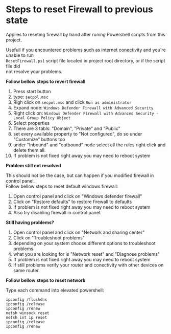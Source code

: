 # Steps to reset Firewall to previous state

Applies to reseting firewall by hand after runing Powershell scripts from this project.

Usefull if you encountered problems such as internet conectivity and you're unable to run\
`ResetFirewall.ps1` script file located in project root directory, or if the script file did\
not resolve your problems.

**Follow bellow steps to revert firewall**
1. Press start button
2. type: `secpol.msc`
3. Righ click on `secpol.msc` and click `Run as administrator`
4. Expand node: `Windows Defender Firewall with Advanced Security`
5. Right click on: `Windows Defender Firewall with Advanced Security - Local Group Policy Object`
6. Select properties
7. There are 3 tabls: "Domain", "Private" and "Public"
8. set every available property to "Not configured", do so under "Customize" buttons too
9. under "Inbound" and "outbound" node select all the rules right click and delete them all.
10. If problem is not fixed right away you may need to reboot system

**Problem still not resolved**

This should not be the case, but can happen if you modified firewall in control panel.\
Follow bellow steps to reset default windows firewall:

1. Open control panel and click on "Windows defender firewall"
2. Click on "Restore defaults" to restore firewall to defaults
3. If problem is not fixed right away you may need to reboot system
4. Also try disabling firewall in control panel.

**Still having problems?**
1. Open control panel and click on "Network and sharing center"
2. Click on "Troubleshoot problems"
3. depending on your system choose different options to troubleshoot problems.
4. what you are looking for is "Network reset" and "Diagnose problems"
5. If problem is not fixed right away you may need to reboot system
6. if still problems verify your router and conectivity with other devices on same router.

**Follow bellow steps to reset network**

Type each command into elevated powershell:
```
ipconfig /flushdns
ipconfig /release
ipconfig /renew
netsh winsock reset
netsh int ip reset
ipconfig /release
ipconfig /renew
```
